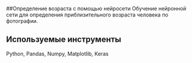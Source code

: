 ##Определение возраста с помощью нейросети
Обучение нейронной сети для определения приблизительного возраста человека по фотографии.
## Используемые инструменты
Python, Pandas, Numpy, Matplotlib, Keras
